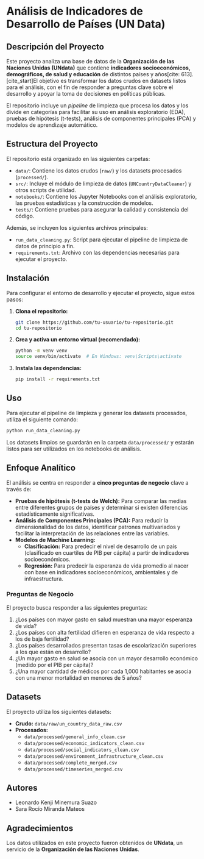 # Análisis de Indicadores de Desarrollo de Países (UN Data)

## Descripción del Proyecto

Este proyecto analiza una base de datos de la **Organización de las Naciones Unidas (UNdata)** que contiene **indicadores socioeconómicos, demográficos, de salud y educación** de distintos países y años[cite: 613]. [cite\_start]El objetivo es transformar los datos crudos en datasets listos para el análisis, con el fin de responder a preguntas clave sobre el desarrollo y apoyar la toma de decisiones en políticas públicas.

El repositorio incluye un *pipeline* de limpieza que procesa los datos y los divide en categorías para facilitar su uso en análisis exploratorio (EDA), pruebas de hipótesis (t-tests), análisis de componentes principales (PCA) y modelos de aprendizaje automático.

## Estructura del Proyecto

El repositorio está organizado en las siguientes carpetas:

  - `data/`: Contiene los datos crudos (`raw/`) y los datasets procesados (`processed/`).
  - `src/`: Incluye el módulo de limpieza de datos (`UNCountryDataCleaner`) y otros scripts de utilidad.
  - `notebooks/`: Contiene los Jupyter Notebooks con el análisis exploratorio, las pruebas estadísticas y la construcción de modelos.
  - `tests/`: Contiene pruebas para asegurar la calidad y consistencia del código.

Además, se incluyen los siguientes archivos principales:

  - `run_data_cleaning.py`: Script para ejecutar el pipeline de limpieza de datos de principio a fin.
  - `requirements.txt`: Archivo con las dependencias necesarias para ejecutar el proyecto.

## Instalación

Para configurar el entorno de desarrollo y ejecutar el proyecto, sigue estos pasos:

1.  **Clona el repositorio:**
    ```bash
    git clone https://github.com/tu-usuario/tu-repositorio.git
    cd tu-repositorio
    ```
2.  **Crea y activa un entorno virtual (recomendado):**
    ```bash
    python -m venv venv
    source venv/bin/activate  # En Windows: venv\Scripts\activate
    ```
3.  **Instala las dependencias:**
    ```bash
    pip install -r requirements.txt
    ```

## Uso

Para ejecutar el pipeline de limpieza y generar los datasets procesados, utiliza el siguiente comando:

```bash
python run_data_cleaning.py
```

Los datasets limpios se guardarán en la carpeta `data/processed/` y estarán listos para ser utilizados en los notebooks de análisis.

## Enfoque Analítico

El análisis se centra en responder a **cinco preguntas de negocio** clave a través de:

  - **Pruebas de hipótesis (t-tests de Welch):** Para comparar las medias entre diferentes grupos de países y determinar si existen diferencias estadísticamente significativas.
  - **Análisis de Componentes Principales (PCA):** Para reducir la dimensionalidad de los datos, identificar patrones multivariados y facilitar la interpretación de las relaciones entre las variables.
  - **Modelos de Machine Learning:**
      - **Clasificación:** Para predecir el nivel de desarrollo de un país (clasificado en cuartiles de PIB per cápita) a partir de indicadores socioeconómicos.
      - **Regresión:** Para predecir la esperanza de vida promedio al nacer con base en indicadores socioeconómicos, ambientales y de infraestructura.

### Preguntas de Negocio

El proyecto busca responder a las siguientes preguntas:

1.  ¿Los países con mayor gasto en salud muestran una mayor esperanza de vida? 
2.  ¿Los países con alta fertilidad difieren en esperanza de vida respecto a los de baja fertilidad? 
3.  ¿Los países desarrollados presentan tasas de escolarización superiores a los que están en desarrollo? 
4.  ¿Un mayor gasto en salud se asocia con un mayor desarrollo económico (medido por el PIB per cápita)? 
5.  ¿Una mayor cantidad de médicos por cada 1,000 habitantes se asocia con una menor mortalidad en menores de 5 años? 

## Datasets

El proyecto utiliza los siguientes datasets:

  - **Crudo:** `data/raw/un_country_data_raw.csv` 
  - **Procesados:**
      - `data/processed/general_info_clean.csv` 
      - `data/processed/economic_indicators_clean.csv` 
      - `data/processed/social_indicators_clean.csv` 
      - `data/processed/environment_infrastructure_clean.csv` 
      - `data/processed/complete_merged.csv` 
      - `data/processed/timeseries_merged.csv` 

## Autores

  - Leonardo Kenji Minemura Suazo
  - Sara Rocío Miranda Mateos

## Agradecimientos

Los datos utilizados en este proyecto fueron obtenidos de **UNdata**, un servicio de la **Organización de las Naciones Unidas**.